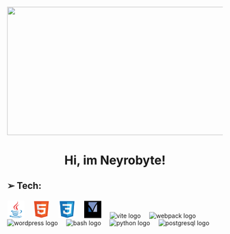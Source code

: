 <br clear="both">

<div align="center">
  <img height="300" width="600" src="https://user-images.githubusercontent.com/74038190/225813708-98b745f2-7d22-48cf-9150-083f1b00d6c9.gif"  />
</div>

###

<h1 align="center">Hi, im Neyrobyte!</h1>

###

<!--<div align="center">
  <a href="https://www.youtube.com/@tehno.maniak" target="_blank">
    <img src="https://img.shields.io/static/v1?message=Youtube&logo=youtube&label=&color=FF0000&logoColor=white&labelColor=&style=for-the-badge" height="25" alt="youtube logo"  />
  </a>
</div>-->

###

<h2 align="left">➢ Tech:</h2>

###

<div align="left">
  <img src="https://github.com/Neyrobyte/neyrobyte/blob/68d7c2e8b8274413c38a322b0eed3bf3d04b824e/java.svg" height="40" alt="javascript logo"  />
  <img width="12" />
  <img src="https://github.com/Neyrobyte/neyrobyte/blob/68d7c2e8b8274413c38a322b0eed3bf3d04b824e/html.svg" height="40" alt="html5 logo"  />
  <img width="12" />
  <img src="https://github.com/Neyrobyte/neyrobyte/blob/68d7c2e8b8274413c38a322b0eed3bf3d04b824e/css.svg" height="40" alt="css3 logo"  />
  <img width="12" />
  <img src="https://github.com/Neyrobyte/neyrobyte/blob/68d7c2e8b8274413c38a322b0eed3bf3d04b824e/vbs.svg" height="40" alt="react logo"  />
  <img width="12" />
  <img src="https://skillicons.dev/icons?i=vite" height="40" alt="vite logo"  />
  <img width="12" />
  <img src="https://cdn.simpleicons.org/webpack/8DD6F9" height="40" alt="webpack logo"  />
  <img width="12" />
  <img src="https://skillicons.dev/icons?i=wordpress" height="40" alt="wordpress logo"  />
  <img width="12" />
  <img src="https://cdn.simpleicons.org/gnubash/4EAA25" height="40" alt="bash logo"  />
  <img width="12" />
  <img src="https://skillicons.dev/icons?i=py" height="40" alt="python logo"  />
  <img width="12" />
  <img src="https://cdn.jsdelivr.net/npm/devicons@1.8.0/!SVG/git.svg" height="40" alt="postgresql logo"  />
</div>

###
